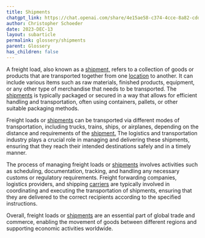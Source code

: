 ```yaml
---
title: Shipments
chatgpt_link: https://chat.openai.com/share/4e15ae58-c374-4cce-8a82-cdd4e3fe058b
author: Christopher Schoeder
date: 2023-DEC-13
layout: subarticle
permalink: glossery/shipments
parent: Glossery
has_children: false
---
```


A freight load, also known as a <a href="/glossery/shipments">shipment,</a> refers to a collection of goods or products that are transported together from one <a href="/locations/">location</a> to another. It can include various items such as raw materials, finished products, equipment, or any other type of merchandise that needs to be transported. The <a href="/glossery/shipments">shipments</a> is typically packaged or secured in a way that allows for efficient handling and transportation, often using containers, pallets, or other suitable packaging methods.

Freight loads or <a href="/glossery/shipments">shipments</a> can be transported via different modes of transportation, including trucks, trains, ships, or airplanes, depending on the distance and requirements of the <a href="/glossery/shipments">shipment.</a> The logistics and transportation industry plays a crucial role in managing and delivering these shipments, ensuring that they reach their intended destinations safely and in a timely manner.

The process of managing freight loads or <a href="/glossery/shipments">shipments</a> involves activities such as scheduling, documentation, tracking, and handling any necessary customs or regulatory requirements. Freight forwarding companies, logistics providers, and shipping <a href="/carriers/">carriers</a> are typically involved in coordinating and executing the transportation of shipments, ensuring that they are delivered to the correct recipients according to the specified instructions.

Overall, freight loads or <a href="/glossery/shipments">shipments</a> are an essential part of global trade and commerce, enabling the movement of goods between different regions and supporting economic activities worldwide.
